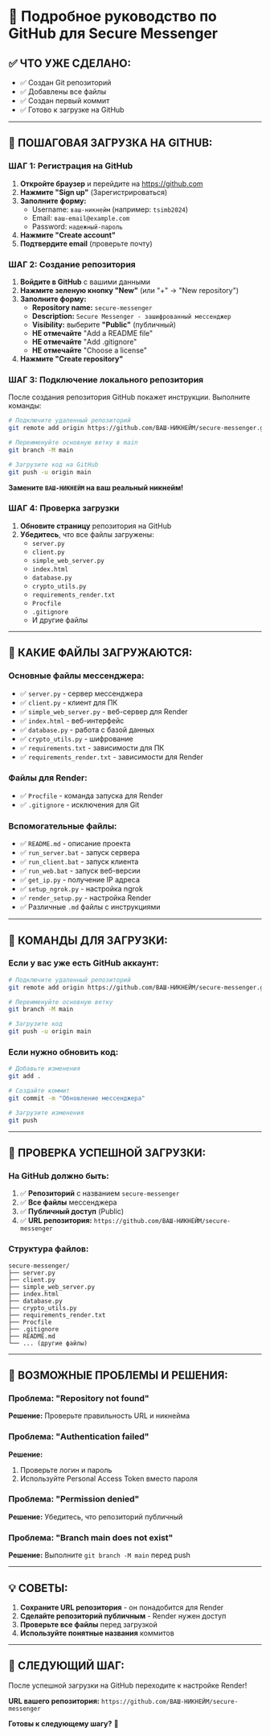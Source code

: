 # 🐙 Подробное руководство по GitHub для Secure Messenger

## ✅ **ЧТО УЖЕ СДЕЛАНО:**
- ✅ Создан Git репозиторий
- ✅ Добавлены все файлы
- ✅ Создан первый коммит
- ✅ Готово к загрузке на GitHub

---

## 🚀 **ПОШАГОВАЯ ЗАГРУЗКА НА GITHUB:**

### **ШАГ 1: Регистрация на GitHub**
1. **Откройте браузер** и перейдите на https://github.com
2. **Нажмите "Sign up"** (Зарегистрироваться)
3. **Заполните форму:**
   - Username: `ваш-никнейм` (например: `tsimb2024`)
   - Email: `ваш-email@example.com`
   - Password: `надежный-пароль`
4. **Нажмите "Create account"**
5. **Подтвердите email** (проверьте почту)

### **ШАГ 2: Создание репозитория**
1. **Войдите в GitHub** с вашими данными
2. **Нажмите зеленую кнопку "New"** (или "+" → "New repository")
3. **Заполните форму:**
   - **Repository name:** `secure-messenger`
   - **Description:** `Secure Messenger - зашифрованный мессенджер`
   - **Visibility:** выберите **"Public"** (публичный)
   - **НЕ отмечайте** "Add a README file"
   - **НЕ отмечайте** "Add .gitignore"
   - **НЕ отмечайте** "Choose a license"
4. **Нажмите "Create repository"**

### **ШАГ 3: Подключение локального репозитория**
После создания репозитория GitHub покажет инструкции. Выполните команды:

```bash
# Подключите удаленный репозиторий
git remote add origin https://github.com/ВАШ-НИКНЕЙМ/secure-messenger.git

# Переименуйте основную ветку в main
git branch -M main

# Загрузите код на GitHub
git push -u origin main
```

**Замените `ВАШ-НИКНЕЙМ` на ваш реальный никнейм!**

### **ШАГ 4: Проверка загрузки**
1. **Обновите страницу** репозитория на GitHub
2. **Убедитесь**, что все файлы загружены:
   - `server.py`
   - `client.py`
   - `simple_web_server.py`
   - `index.html`
   - `database.py`
   - `crypto_utils.py`
   - `requirements_render.txt`
   - `Procfile`
   - `.gitignore`
   - И другие файлы

---

## 📁 **КАКИЕ ФАЙЛЫ ЗАГРУЖАЮТСЯ:**

### **Основные файлы мессенджера:**
- ✅ `server.py` - сервер мессенджера
- ✅ `client.py` - клиент для ПК
- ✅ `simple_web_server.py` - веб-сервер для Render
- ✅ `index.html` - веб-интерфейс
- ✅ `database.py` - работа с базой данных
- ✅ `crypto_utils.py` - шифрование
- ✅ `requirements.txt` - зависимости для ПК
- ✅ `requirements_render.txt` - зависимости для Render

### **Файлы для Render:**
- ✅ `Procfile` - команда запуска для Render
- ✅ `.gitignore` - исключения для Git

### **Вспомогательные файлы:**
- ✅ `README.md` - описание проекта
- ✅ `run_server.bat` - запуск сервера
- ✅ `run_client.bat` - запуск клиента
- ✅ `run_web.bat` - запуск веб-версии
- ✅ `get_ip.py` - получение IP адреса
- ✅ `setup_ngrok.py` - настройка ngrok
- ✅ `render_setup.py` - настройка Render
- ✅ Различные `.md` файлы с инструкциями

---

## 🔧 **КОМАНДЫ ДЛЯ ЗАГРУЗКИ:**

### **Если у вас уже есть GitHub аккаунт:**
```bash
# Подключите удаленный репозиторий
git remote add origin https://github.com/ВАШ-НИКНЕЙМ/secure-messenger.git

# Переименуйте основную ветку
git branch -M main

# Загрузите код
git push -u origin main
```

### **Если нужно обновить код:**
```bash
# Добавьте изменения
git add .

# Создайте коммит
git commit -m "Обновление мессенджера"

# Загрузите изменения
git push
```

---

## 🎯 **ПРОВЕРКА УСПЕШНОЙ ЗАГРУЗКИ:**

### **На GitHub должно быть:**
1. ✅ **Репозиторий** с названием `secure-messenger`
2. ✅ **Все файлы** мессенджера
3. ✅ **Публичный доступ** (Public)
4. ✅ **URL репозитория:** `https://github.com/ВАШ-НИКНЕЙМ/secure-messenger`

### **Структура файлов:**
```
secure-messenger/
├── server.py
├── client.py
├── simple_web_server.py
├── index.html
├── database.py
├── crypto_utils.py
├── requirements_render.txt
├── Procfile
├── .gitignore
├── README.md
└── ... (другие файлы)
```

---

## 🚨 **ВОЗМОЖНЫЕ ПРОБЛЕМЫ И РЕШЕНИЯ:**

### **Проблема: "Repository not found"**
**Решение:** Проверьте правильность URL и никнейма

### **Проблема: "Authentication failed"**
**Решение:** 
1. Проверьте логин и пароль
2. Используйте Personal Access Token вместо пароля

### **Проблема: "Permission denied"**
**Решение:** Убедитесь, что репозиторий публичный

### **Проблема: "Branch main does not exist"**
**Решение:** Выполните `git branch -M main` перед push

---

## 💡 **СОВЕТЫ:**

1. **Сохраните URL репозитория** - он понадобится для Render
2. **Сделайте репозиторий публичным** - Render нужен доступ
3. **Проверьте все файлы** перед загрузкой
4. **Используйте понятные названия** коммитов

---

## 🎉 **СЛЕДУЮЩИЙ ШАГ:**

После успешной загрузки на GitHub переходите к настройке Render!

**URL вашего репозитория:** `https://github.com/ВАШ-НИКНЕЙМ/secure-messenger`

**Готовы к следующему шагу?** 🚀
